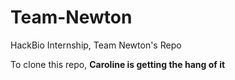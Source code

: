 # Team-Newton
HackBio Internship, Team Newton's Repo

To clone this repo, 
**Caroline is getting the hang of it**
